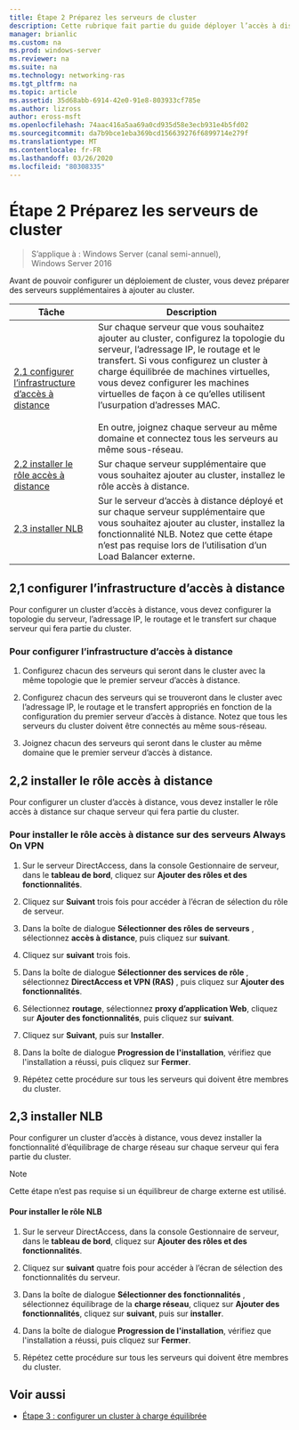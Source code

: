 ```yaml
---
title: Étape 2 Préparez les serveurs de cluster
description: Cette rubrique fait partie du guide déployer l’accès à distance dans un cluster dans Windows Server 2016.
manager: brianlic
ms.custom: na
ms.prod: windows-server
ms.reviewer: na
ms.suite: na
ms.technology: networking-ras
ms.tgt_pltfrm: na
ms.topic: article
ms.assetid: 35d68abb-6914-42e0-91e8-803933cf785e
ms.author: lizross
author: eross-msft
ms.openlocfilehash: 74aac416a5aa69a0cd935d58e3ecb931e4b5fd02
ms.sourcegitcommit: da7b9bce1eba369bcd156639276f6899714e279f
ms.translationtype: MT
ms.contentlocale: fr-FR
ms.lasthandoff: 03/26/2020
ms.locfileid: "80308335"
---
```

# <a name="step-2-prepare-cluster-servers"></a>Étape 2 Préparez les serveurs de cluster

>S’applique à : Windows Server (canal semi-annuel), Windows Server 2016

Avant de pouvoir configurer un déploiement de cluster, vous devez préparer des serveurs supplémentaires à ajouter au cluster.  
  
|Tâche|Description|  
|----|--------|  
|[2,1 configurer l’infrastructure d’accès à distance](#BKMK_config)|Sur chaque serveur que vous souhaitez ajouter au cluster, configurez la topologie du serveur, l’adressage IP, le routage et le transfert. Si vous configurez un cluster à charge équilibrée de machines virtuelles, vous devez configurer les machines virtuelles de façon à ce qu’elles utilisent l’usurpation d’adresses MAC.<br /><br />En outre, joignez chaque serveur au même domaine et connectez tous les serveurs au même sous-réseau.|  
|[2,2 installer le rôle accès à distance](#BKMK_Install)|Sur chaque serveur supplémentaire que vous souhaitez ajouter au cluster, installez le rôle accès à distance.|  
|[2,3 installer NLB](#BKMK_NLB)|Sur le serveur d’accès à distance déployé et sur chaque serveur supplémentaire que vous souhaitez ajouter au cluster, installez la fonctionnalité NLB. Notez que cette étape n’est pas requise lors de l’utilisation d’un Load Balancer externe.|  
  
## <a name="21-configure-the-remote-access-infrastructure"></a><a name="BKMK_config"></a>2,1 configurer l’infrastructure d’accès à distance  
Pour configurer un cluster d’accès à distance, vous devez configurer la topologie du serveur, l’adressage IP, le routage et le transfert sur chaque serveur qui fera partie du cluster.  
  
### <a name="to-configure-the-remote-access-infrastructure"></a>Pour configurer l’infrastructure d’accès à distance  
  
1.  Configurez chacun des serveurs qui seront dans le cluster avec la même topologie que le premier serveur d’accès à distance.  
  
2.  Configurez chacun des serveurs qui se trouveront dans le cluster avec l’adressage IP, le routage et le transfert appropriés en fonction de la configuration du premier serveur d’accès à distance. Notez que tous les serveurs du cluster doivent être connectés au même sous-réseau.  
  
3.  Joignez chacun des serveurs qui seront dans le cluster au même domaine que le premier serveur d’accès à distance.  
  
## <a name="22-install-the-remote-access-role"></a><a name="BKMK_Install"></a>2,2 installer le rôle accès à distance  
Pour configurer un cluster d’accès à distance, vous devez installer le rôle accès à distance sur chaque serveur qui fera partie du cluster.  
  
### <a name="to-install-the-remote-access-role-on-always-on-vpn-servers"></a>Pour installer le rôle accès à distance sur des serveurs Always On VPN  
  
1.  Sur le serveur DirectAccess, dans la console Gestionnaire de serveur, dans le **tableau de bord**, cliquez sur **Ajouter des rôles et des fonctionnalités**.  
  
2.  Cliquez sur **Suivant** trois fois pour accéder à l’écran de sélection du rôle de serveur.  
  
3.  Dans la boîte de dialogue **Sélectionner des rôles de serveurs** , sélectionnez **accès à distance**, puis cliquez sur **suivant**.  
  
4.  Cliquez sur **suivant** trois fois.  
  
5.  Dans la boîte de dialogue **Sélectionner des services de rôle** , sélectionnez **DirectAccess et VPN (RAS)** , puis cliquez sur **Ajouter des fonctionnalités**.  
  
6.  Sélectionnez **routage**, sélectionnez **proxy d’application Web**, cliquez sur **Ajouter des fonctionnalités**, puis cliquez sur **suivant**.  
  
7. Cliquez sur **Suivant**, puis sur **Installer**.  
  
8.  Dans la boîte de dialogue **Progression de l'installation**, vérifiez que l'installation a réussi, puis cliquez sur **Fermer**.  
  
9.  Répétez cette procédure sur tous les serveurs qui doivent être membres du cluster.  
  
## <a name="23-install-nlb"></a><a name="BKMK_NLB"></a>2,3 installer NLB  
Pour configurer un cluster d’accès à distance, vous devez installer la fonctionnalité d’équilibrage de charge réseau sur chaque serveur qui fera partie du cluster.  
  
> [!NOTE]  
> Cette étape n’est pas requise si un équilibreur de charge externe est utilisé.  
  
#### <a name="to-install-the-nlb-role"></a>Pour installer le rôle NLB  
  
1.  Sur le serveur DirectAccess, dans la console Gestionnaire de serveur, dans le **tableau de bord**, cliquez sur **Ajouter des rôles et des fonctionnalités**.  
  
2.  Cliquez sur **suivant** quatre fois pour accéder à l’écran de sélection des fonctionnalités du serveur.  
  
3.  Dans la boîte de dialogue **Sélectionner des fonctionnalités** , sélectionnez équilibrage de la **charge réseau**, cliquez sur **Ajouter des fonctionnalités**, cliquez sur **suivant**, puis sur **installer**.  
  
4.  Dans la boîte de dialogue **Progression de l'installation**, vérifiez que l'installation a réussi, puis cliquez sur **Fermer**.  
  
5.  Répétez cette procédure sur tous les serveurs qui doivent être membres du cluster.  
  
## <a name="see-also"></a><a name="BKMK_Links"></a>Voir aussi  
  
-   [Étape 3 : configurer un cluster à charge équilibrée](Step-3-Configure-a-Load-Balanced-Cluster.md)  
  


